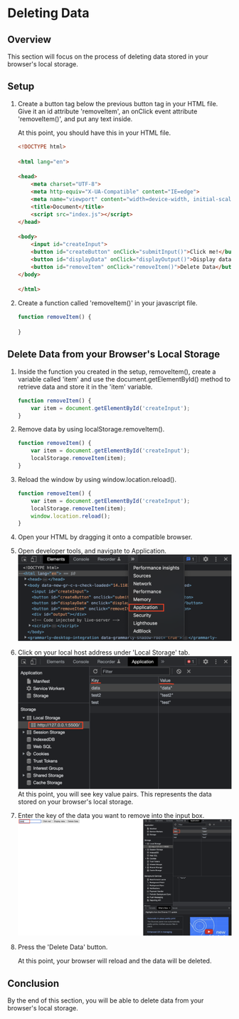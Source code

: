 # Deleting Data

## Overview

This section will focus on the process of deleting data stored in your browser's local storage.

## Setup

1. Create a button tag below the previous button tag in your HTML file. Give it an id attribute 'removeItem', an onClick event attribute 'removeItem()', and put any text inside.

    At this point, you should have this in your HTML file.

    ```html hl_lines="17"
    <!DOCTYPE html>

    <html lang="en">

    <head>
        <meta charset="UTF-8">
        <meta http-equiv="X-UA-Compatible" content="IE=edge">
        <meta name="viewport" content="width=device-width, initial-scale=1.0">
        <title>Document</title>
        <script src="index.js"></script>
    </head>

    <body>
        <input id="createInput">
        <button id="createButton" onClick="submitInput()">Click me!</button>
        <button id="displayData" onClick="displayOutput()">Display data</button>
        <button id="removeItem" onClick="removeItem()">Delete Data</button>
    </body>

    </html>
    ```

2. Create a function called 'removeItem()' in your javascript file.

    ```js
    function removeItem() {

    }
    ```

## Delete Data from your Browser's Local Storage

1. Inside the function you created in the setup, removeItem(), create a variable called 'item' and use the document.getElementById() method to retrieve data and store it in the 'item' variable.

    ```{.js hl_lines="2"}
    function removeItem() {
        var item = document.getElementById('createInput');
    }
    ```

2. Remove data by using localStorage.removeItem().

    ```{.js hl_lines="3"}
    function removeItem() {
        var item = document.getElementById('createInput');
        localStorage.removeItem(item);
    }
    ```

3. Reload the window by using window.location.reload().

    ```{.js hl_lines="4"}
    function removeItem() {
        var item = document.getElementById('createInput');
        localStorage.removeItem(item);
        window.location.reload();
    }
    ```

4. Open your HTML by dragging it onto a compatible browser.
5. Open developer tools, and navigate to Application.
    <br> ![application](/images/deleting/application.png)
6. Click on your local host address under 'Local Storage' tab.
    <br> ![application-continued](/images/deleting/application-continued.png)
    At this point, you will see key value pairs. This represents the data stored on your browser's local storage.
7. Enter the key of the data you want to remove into the input box.
    <br> ![deleting-data](/images/deleting/deleting-data.png)
8. Press the 'Delete Data' button.

    At this point, your browser will reload and the data will be deleted.

## Conclusion

By the end of this section, you will be able to delete data from your browser's local storage.
